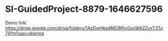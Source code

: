 # SI-GuidedProject-8879-1646627596
Demo link: https://drive.google.com/drive/folders/1AzGwHkp4MO8KjvGvcWA2ZyxT3Tx7jPrh?usp=sharing
